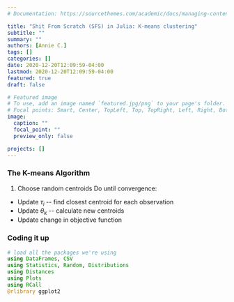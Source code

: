 ```yaml
---
# Documentation: https://sourcethemes.com/academic/docs/managing-content/

title: "Shit From Scratch (SFS) in Julia: K-means clustering"
subtitle: ""
summary: ""
authors: [Annie C.]
tags: []
categories: []
date: 2020-12-20T12:09:59-04:00
lastmod: 2020-12-20T12:09:59-04:00
featured: true
draft: false

# Featured image
# To use, add an image named `featured.jpg/png` to your page's folder.
# Focal points: Smart, Center, TopLeft, Top, TopRight, Left, Right, BottomLeft, Bottom, BottomRight.
image:
  caption: ""
  focal_point: ""
  preview_only: false

projects: []
---
```


### The K-means Algorithm

1. Choose random centroids
Do until convergence:
- Update $\tau_i$ -- find closest centroid for each observation
- Update $\theta_k$ -- calculate new centroids
- Update change in objective function

### Coding it up

```jl
# load all the packages we're using
using DataFrames, CSV
using Statistics, Random, Distributions
using Distances
using Plots
using RCall
@rlibrary ggplot2
```






